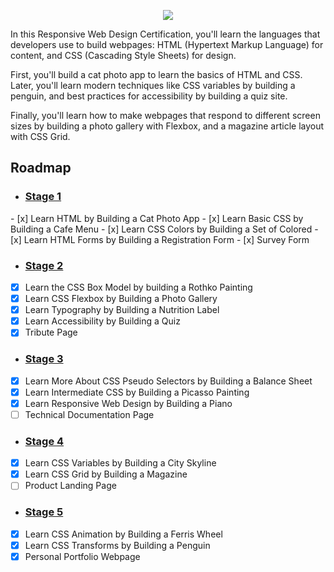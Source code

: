 <p align="center">
    <img src="https://i.postimg.cc/xdL9YnkH/image.png" />
</p>
In this Responsive Web Design Certification, you'll learn the languages that developers use to build webpages: HTML (Hypertext Markup Language) for content, and CSS (Cascading Style Sheets) for design.

First, you'll build a cat photo app to learn the basics of HTML and CSS. Later, you'll learn modern techniques like CSS variables by building a penguin, and best practices for accessibility by building a quiz site.

Finally, you'll learn how to make webpages that respond to different screen sizes by building a photo gallery with Flexbox, and a magazine article layout with CSS Grid.

## Roadmap

- ### [Stage 1](https://github.com/Kroixyz/freecodecamp-courses/tree/master/responsive-web-design/stage-1)
<detailssad markdown="4">
- [x] Learn HTML by Building a Cat Photo App
- [x] Learn Basic CSS by Building a Cafe Menu
- [x] Learn CSS Colors by Building a Set of Colored
- [x] Learn HTML Forms by Building a Registration Form
- [x] Survey Form
      </detailssad>

- ### [Stage 2](https://github.com/Kroixyz/freecodecamp-courses/tree/master/responsive-web-design/stage-2)
- [x] Learn the CSS Box Model by building a Rothko Painting
- [x] Learn CSS Flexbox by Building a Photo Gallery
- [x] Learn Typography by Building a Nutrition Label
- [x] Learn Accessibility by Building a Quiz
- [x] Tribute Page
- ### [Stage 3](https://github.com/Kroixyz/freecodecamp-courses/tree/master/responsive-web-design/stage-3)
- [x] Learn More About CSS Pseudo Selectors by Building a Balance Sheet
- [x] Learn Intermediate CSS by Building a Picasso Painting
- [x] Learn Responsive Web Design by Building a Piano
- [ ] Technical Documentation Page
- ### [Stage 4]()
- [x] Learn CSS Variables by Building a City Skyline
- [x] Learn CSS Grid by Building a Magazine
- [ ] Product Landing Page
- ### [Stage 5]()
- [x] Learn CSS Animation by Building a Ferris Wheel
- [x] Learn CSS Transforms by Building a Penguin
- [x] Personal Portfolio Webpage
